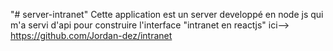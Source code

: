 "# server-intranet" 
Cette application est un server developpé en node js qui m'a servi d'api pour construire l'interface "intranet en reactjs" ici--> https://github.com/Jordan-dez/intranet

